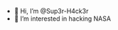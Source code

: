 - 👋 Hi, I’m @Sup3r-H4ck3r
- 👀 I’m interested in hacking NASA

<!---
Sup3r-H4ck3r/Sup3r-H4ck3r is a ✨ special ✨ repository because its `README.md` (this file) appears on your GitHub profile.
You can click the Preview link to take a look at your changes.
--->
